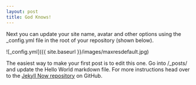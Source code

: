 ```yaml
---
layout: post
title: God Knows!
---
```


Next you can update your site name, avatar and other options using the _config.yml file in the root of your repository (shown below).

![_config.yml]({{ site.baseurl }}/images/maxresdefault.jpg)

The easiest way to make your first post is to edit this one. Go into /_posts/ and update the Hello World markdown file. For more instructions head over to the [Jekyll Now repository](https://github.com/barryclark/jekyll-now) on GitHub.
